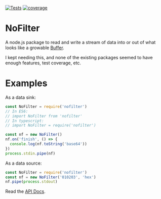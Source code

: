 [![Tests](https://github.com/hildjj/nofilter/actions/workflows/node.js.yml/badge.svg)](https://github.com/hildjj/nofilter/actions/workflows/node.js.yml)
[![coverage](https://codecov.io/gh/hildjj/nofilter/branch/main/graph/badge.svg?token=7BdD02c03C)](https://codecov.io/gh/hildjj/nofilter)

# NoFilter

A node.js package to read and write a stream of data into or out of what looks
like a growable [Buffer](https://nodejs.org/api/buffer.html).

I kept needing this, and none of the existing packages seemed to have enough
features, test coverage, etc.

# Examples

As a data sink:
```js
const NoFilter = require('nofilter')
// In ES6:
// import NoFilter from 'nofilter'
// In typescript:
// import NoFilter = require('nofilter')

const nf = new NoFilter()
nf.on('finish', () => {
  console.log(nf.toString('base64'))
})
process.stdin.pipe(nf)
```

As a data source:
```js
const NoFilter = require('nofilter')
const nf = new NoFilter('010203', 'hex')
nf.pipe(process.stdout)
```

Read the [API Docs](http://hildjj.github.io/nofilter/).
